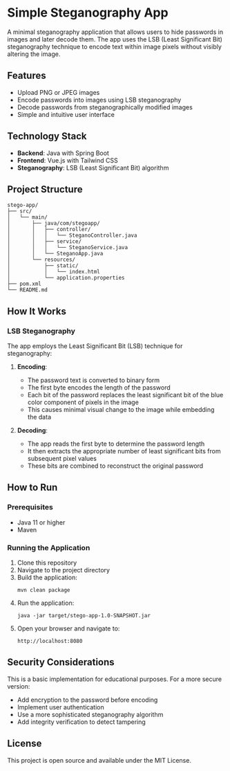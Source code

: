 # Simple Steganography App

A minimal steganography application that allows users to hide passwords in images and later decode them. The app uses the LSB (Least Significant Bit) steganography technique to encode text within image pixels without visibly altering the image.

## Features

- Upload PNG or JPEG images
- Encode passwords into images using LSB steganography
- Decode passwords from steganographically modified images
- Simple and intuitive user interface

## Technology Stack

- **Backend**: Java with Spring Boot
- **Frontend**: Vue.js with Tailwind CSS
- **Steganography**: LSB (Least Significant Bit) algorithm

## Project Structure

```
stego-app/
├── src/
│   └── main/
│       ├── java/com/stegoapp/
│       │   ├── controller/
│       │   │   └── SteganoController.java
│       │   ├── service/
│       │   │   └── SteganoService.java
│       │   └── SteganoApp.java
│       └── resources/
│           ├── static/
│           │   └── index.html
│           └── application.properties
├── pom.xml
└── README.md
```

## How It Works

### LSB Steganography

The app employs the Least Significant Bit (LSB) technique for steganography:

1. **Encoding**:
   - The password text is converted to binary form
   - The first byte encodes the length of the password
   - Each bit of the password replaces the least significant bit of the blue color component of pixels in the image
   - This causes minimal visual change to the image while embedding the data

2. **Decoding**:
   - The app reads the first byte to determine the password length
   - It then extracts the appropriate number of least significant bits from subsequent pixel values
   - These bits are combined to reconstruct the original password

## How to Run

### Prerequisites
- Java 11 or higher
- Maven

### Running the Application

1. Clone this repository
2. Navigate to the project directory
3. Build the application:
   ```
   mvn clean package
   ```
4. Run the application:
   ```
   java -jar target/stego-app-1.0-SNAPSHOT.jar
   ```
5. Open your browser and navigate to:
   ```
   http://localhost:8080
   ```

## Security Considerations

This is a basic implementation for educational purposes. For a more secure version:

- Add encryption to the password before encoding
- Implement user authentication
- Use a more sophisticated steganography algorithm
- Add integrity verification to detect tampering

## License

This project is open source and available under the MIT License.
